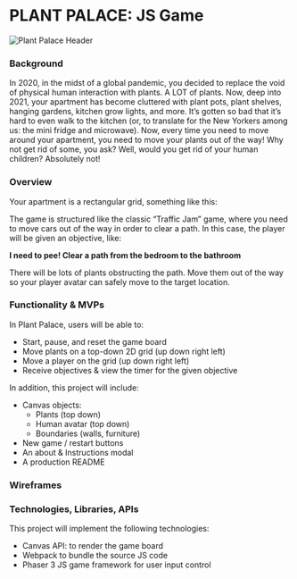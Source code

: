 # PLANT PALACE: JS Game

![Plant Palace Header](https://github.com/darothmedia/plant-palace/blob/main/plant-palace-logo.png "Plant Palace Logo")

### **Background**

In 2020, in the midst of a global pandemic, you decided to replace the void of physical human interaction with plants. A LOT of plants. Now, deep into 2021, your apartment has become cluttered with plant pots, plant shelves, hanging gardens, kitchen grow lights, and more. It’s gotten so bad that it’s hard to even walk to the kitchen (or, to translate for the New Yorkers among us: the mini fridge and microwave). Now, every time you need to move around your apartment, you need to move your plants out of the way! Why not get rid of some, you ask? Well, would you get rid of your human children? Absolutely not!


### **Overview**

Your apartment is a rectangular grid, something like this:

The game is structured like the classic “Traffic Jam” game, where you need to move cars out of the way in order to clear a path. In this case, the player will be given an objective, like:

**I need to pee! Clear a path from the bedroom to the bathroom**

There will be lots of plants obstructing the path. Move them out of the way so your player avatar can safely move to the target location.


### **Functionality & MVPs**

In Plant Palace, users will be able to:



* Start, pause, and reset the game board
* Move plants on a top-down 2D grid (up down right left)
* Move a player on the grid (up down right left)
* Receive objectives & view the timer for the given objective

In addition, this project will include:



* Canvas objects:
    * Plants (top down)
    * Human avatar (top down)
    * Boundaries (walls, furniture)
* New game / restart buttons
* An about & Instructions modal
* A production README


### **Wireframes**


### **Technologies, Libraries, APIs**

This project will implement the following technologies:



* Canvas API: to render the game board
* Webpack to bundle the source JS code
* Phaser 3 JS game framework for user input control

